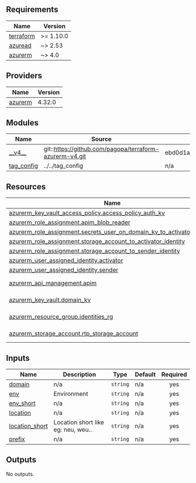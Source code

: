 <!-- markdownlint-disable -->
<!-- BEGIN_TF_DOCS -->
## Requirements

| Name | Version |
|------|---------|
| <a name="requirement_terraform"></a> [terraform](#requirement\_terraform) | >= 1.10.0 |
| <a name="requirement_azuread"></a> [azuread](#requirement\_azuread) | ~> 2.53 |
| <a name="requirement_azurerm"></a> [azurerm](#requirement\_azurerm) | ~> 4.0 |

## Providers

| Name | Version |
|------|---------|
| <a name="provider_azurerm"></a> [azurerm](#provider\_azurerm) | 4.32.0 |

## Modules

| Name | Source | Version |
|------|--------|---------|
| <a name="module___v4__"></a> [\_\_v4\_\_](#module\_\_\_v4\_\_) | git::https://github.com/pagopa/terraform-azurerm-v4.git | ebd0d1a5e405be41b878d452fab0ece3d1bbdeb1 |
| <a name="module_tag_config"></a> [tag\_config](#module\_tag\_config) | ../../tag_config | n/a |

## Resources

| Name | Type |
|------|------|
| [azurerm_key_vault_access_policy.access_policy_auth_kv](https://registry.terraform.io/providers/hashicorp/azurerm/latest/docs/resources/key_vault_access_policy) | resource |
| [azurerm_role_assignment.apim_blob_reader](https://registry.terraform.io/providers/hashicorp/azurerm/latest/docs/resources/role_assignment) | resource |
| [azurerm_role_assignment.secrets_user_on_domain_kv_to_activator_identity](https://registry.terraform.io/providers/hashicorp/azurerm/latest/docs/resources/role_assignment) | resource |
| [azurerm_role_assignment.storage_account_to_activator_identity](https://registry.terraform.io/providers/hashicorp/azurerm/latest/docs/resources/role_assignment) | resource |
| [azurerm_role_assignment.storage_account_to_sender_identity](https://registry.terraform.io/providers/hashicorp/azurerm/latest/docs/resources/role_assignment) | resource |
| [azurerm_user_assigned_identity.activator](https://registry.terraform.io/providers/hashicorp/azurerm/latest/docs/resources/user_assigned_identity) | resource |
| [azurerm_user_assigned_identity.sender](https://registry.terraform.io/providers/hashicorp/azurerm/latest/docs/resources/user_assigned_identity) | resource |
| [azurerm_api_management.apim](https://registry.terraform.io/providers/hashicorp/azurerm/latest/docs/data-sources/api_management) | data source |
| [azurerm_key_vault.domain_kv](https://registry.terraform.io/providers/hashicorp/azurerm/latest/docs/data-sources/key_vault) | data source |
| [azurerm_resource_group.identities_rg](https://registry.terraform.io/providers/hashicorp/azurerm/latest/docs/data-sources/resource_group) | data source |
| [azurerm_storage_account.rtp_storage_account](https://registry.terraform.io/providers/hashicorp/azurerm/latest/docs/data-sources/storage_account) | data source |

## Inputs

| Name | Description | Type | Default | Required |
|------|-------------|------|---------|:--------:|
| <a name="input_domain"></a> [domain](#input\_domain) | n/a | `string` | n/a | yes |
| <a name="input_env"></a> [env](#input\_env) | Environment | `string` | n/a | yes |
| <a name="input_env_short"></a> [env\_short](#input\_env\_short) | n/a | `string` | n/a | yes |
| <a name="input_location"></a> [location](#input\_location) | n/a | `string` | n/a | yes |
| <a name="input_location_short"></a> [location\_short](#input\_location\_short) | Location short like eg: neu, weu.. | `string` | n/a | yes |
| <a name="input_prefix"></a> [prefix](#input\_prefix) | n/a | `string` | n/a | yes |

## Outputs

No outputs.
<!-- END_TF_DOCS -->
